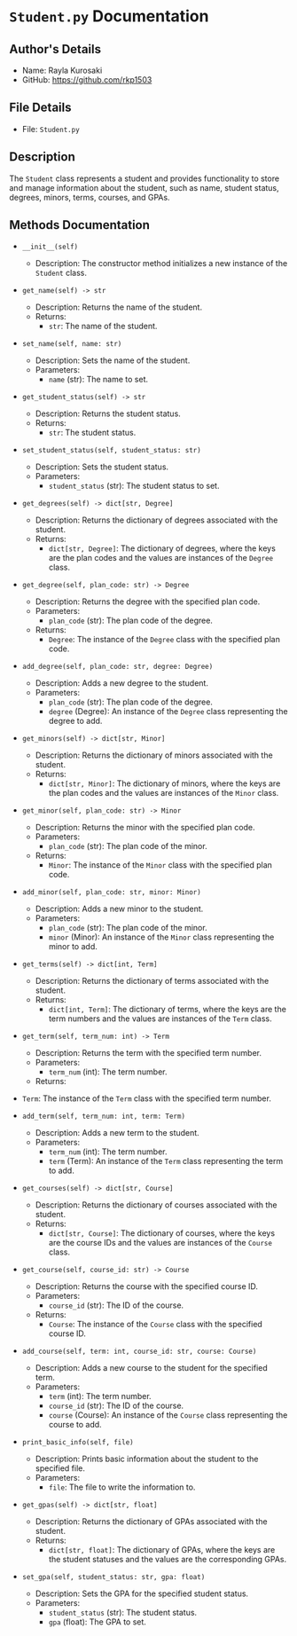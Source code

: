 # `Student.py` Documentation

## Author's Details
- Name: Rayla Kurosaki
- GitHub: https://github.com/rkp1503

## File Details
- File: `Student.py`

## Description
The `Student` class represents a student and provides functionality to store and manage information about the student, such as name, student status, degrees, minors, terms, courses, and GPAs.

## Methods Documentation

- `__init__(self)`
  - Description: The constructor method initializes a new instance of the `Student` class.

- `get_name(self) -> str`
  - Description: Returns the name of the student.
  - Returns:
    - `str`: The name of the student.

- `set_name(self, name: str)`
  - Description: Sets the name of the student.
  - Parameters:
    - `name` (str): The name to set.

- `get_student_status(self) -> str`
  - Description: Returns the student status.
  - Returns:
    - `str`: The student status.

- `set_student_status(self, student_status: str)`
  - Description: Sets the student status.
  - Parameters:
    - `student_status` (str): The student status to set.

- `get_degrees(self) -> dict[str, Degree]`
  - Description: Returns the dictionary of degrees associated with the student.
  - Returns:
    - `dict[str, Degree]`: The dictionary of degrees, where the keys are the plan codes and the values are instances of the `Degree` class.

- `get_degree(self, plan_code: str) -> Degree`
  - Description: Returns the degree with the specified plan code.
  - Parameters:
    - `plan_code` (str): The plan code of the degree.
  - Returns:
    - `Degree`: The instance of the `Degree` class with the specified plan code.

- `add_degree(self, plan_code: str, degree: Degree)`
  - Description: Adds a new degree to the student.
  - Parameters:
    - `plan_code` (str): The plan code of the degree.
    - `degree` (Degree): An instance of the `Degree` class representing the degree to add.

- `get_minors(self) -> dict[str, Minor]`
  - Description: Returns the dictionary of minors associated with the student.
  - Returns:
    - `dict[str, Minor]`: The dictionary of minors, where the keys are the plan codes and the values are instances of the `Minor` class.

- `get_minor(self, plan_code: str) -> Minor`
  - Description: Returns the minor with the specified plan code.
  - Parameters:
    - `plan_code` (str): The plan code of the minor.
  - Returns:
    - `Minor`: The instance of the `Minor` class with the specified plan code.

- `add_minor(self, plan_code: str, minor: Minor)`
  - Description: Adds a new minor to the student.
  - Parameters:
    - `plan_code` (str): The plan code of the minor.
    - `minor` (Minor): An instance of the `Minor` class representing the minor to add.

- `get_terms(self) -> dict[int, Term]`
  - Description: Returns the dictionary of terms associated with the student.
  - Returns:
    - `dict[int, Term]`: The dictionary of terms, where the keys are the term numbers and the values are instances of the `Term` class.

- `get_term(self, term_num: int) -> Term`
  - Description: Returns the term with the specified term number.
  - Parameters:
    - `term_num` (int): The term number.
  - Returns:
   

 - `Term`: The instance of the `Term` class with the specified term number.

- `add_term(self, term_num: int, term: Term)`
  - Description: Adds a new term to the student.
  - Parameters:
    - `term_num` (int): The term number.
    - `term` (Term): An instance of the `Term` class representing the term to add.

- `get_courses(self) -> dict[str, Course]`
  - Description: Returns the dictionary of courses associated with the student.
  - Returns:
    - `dict[str, Course]`: The dictionary of courses, where the keys are the course IDs and the values are instances of the `Course` class.

- `get_course(self, course_id: str) -> Course`
  - Description: Returns the course with the specified course ID.
  - Parameters:
    - `course_id` (str): The ID of the course.
  - Returns:
    - `Course`: The instance of the `Course` class with the specified course ID.

- `add_course(self, term: int, course_id: str, course: Course)`
  - Description: Adds a new course to the student for the specified term.
  - Parameters:
    - `term` (int): The term number.
    - `course_id` (str): The ID of the course.
    - `course` (Course): An instance of the `Course` class representing the course to add.

- `print_basic_info(self, file)`
  - Description: Prints basic information about the student to the specified file.
  - Parameters:
    - `file`: The file to write the information to.

- `get_gpas(self) -> dict[str, float]`
  - Description: Returns the dictionary of GPAs associated with the student.
  - Returns:
    - `dict[str, float]`: The dictionary of GPAs, where the keys are the student statuses and the values are the corresponding GPAs.

- `set_gpa(self, student_status: str, gpa: float)`
  - Description: Sets the GPA for the specified student status.
  - Parameters:
    - `student_status` (str): The student status.
    - `gpa` (float): The GPA to set.

